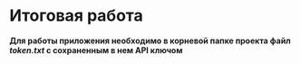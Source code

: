 # Итоговая работа

**Для работы приложения необходимо в корневой папке проекта файл *token.txt* с сохраненным в нем API ключом**
